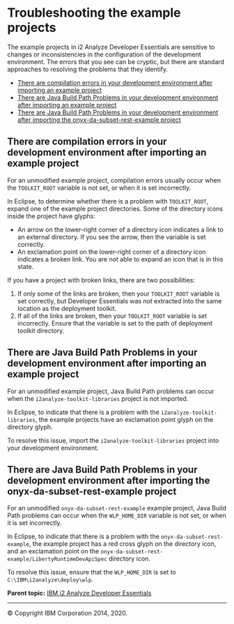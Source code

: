 Troubleshooting the example projects
====================================

The example projects in i2 Analyze Developer Essentials are sensitive to changes or inconsistencies in the configuration of the development environment. The errors that you see can be cryptic, but there are standard approaches to resolving the problems that they identify.

-   <a href="#eclipse-reports-compilation-errors-after-it-imports-an-example-project" class="xref">There are compilation errors in your development environment after importing an example project</a>
-   <a href="#java_build_path" class="xref">There are Java Build Path Problems in your development environment after importing an example project</a>
-   <a href="#java_build_path_rest" class="xref">There are Java Build Path Problems in your development environment after importing the onyx-da-subset-rest-example project</a>

There are compilation errors in your development environment after importing an example project
-----------------------------------------------------------------------------------------------

For an unmodified example project, compilation errors usually occur when the `TOOLKIT_ROOT` variable is not set, or when it is set incorrectly.

In Eclipse, to determine whether there is a problem with `TOOLKIT_ROOT`, expand one of the example project directories. Some of the directory icons inside the project have glyphs:

-   An arrow on the lower-right corner of a directory icon indicates a link to an external directory. If you see the arrow, then the variable is set correctly.
-   An exclamation point on the lower-right corner of a directory icon indicates a broken link. You are not able to expand an icon that is in this state.

If you have a project with broken links, there are two possibilities:

1.  If only some of the links are broken, then your `TOOLKIT_ROOT` variable is set correctly, but Developer Essentials was not extracted into the same location as the deployment toolkit.
2.  If all of the links are broken, then your `TOOLKIT_ROOT` variable is set incorrectly. Ensure that the variable is set to the path of deployment toolkit directory.

There are Java Build Path Problems in your development environment after importing an example project
-----------------------------------------------------------------------------------------------------

For an unmodified example project, Java Build Path problems can occur when the `i2analyze-toolkit-libraries` project is not imported.

In Eclipse, to indicate that there is a problem with the `i2analyze-toolkit-libraries`, the example projects have an exclamation point glyph on the directory glyph.

To resolve this issue, import the `i2analyze-toolkit-libraries` project into your development environment.

There are Java Build Path Problems in your development environment after importing the onyx-da-subset-rest-example project
--------------------------------------------------------------------------------------------------------------------------

For an unmodified `onyx-da-subset-rest-example` example project, Java Build Path problems can occur when the `WLP_HOME_DIR` variable is not set, or when it is set incorrectly.

In Eclipse, to indicate that there is a problem with the `onyx-da-subset-rest-example`, the example project has a red cross glyph on the directory icon, and an exclamation point on the `onyx-da-subset-rest-example/LibertyRuntimeDevApiSpec` directory icon.

To resolve this issue, ensure that the `WLP_HOME_DIR` is set to `C:\IBM\i2analyze\deploy\wlp`.

**Parent topic:** <a href="developer_essentials_welcome.md" class="link" title="IBM i2 Analyze Developer Essentials contains tools, libraries, and examples that enable development and deployment of custom extensions to i2 Analyze. Developer Essentials also includes API documentation and guides to deploying the software and the example projects.">IBM i2 Analyze Developer Essentials</a>

------------------------------------------------------------------------

© Copyright IBM Corporation 2014, 2020.


